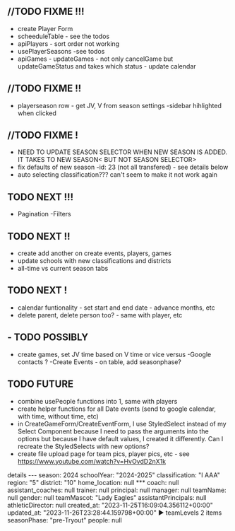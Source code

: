 ## //TODO FIXME !!!

- create Player Form
- scheeduleTable - see the todos
- apiPlayers - sort order not working
- usePlayerSeasons -see todos
- apiGames - updateGames - not only cancelGame but updateGameStatus and takes which status - update calendar

## //TODO FIXME !!

- playerseason row - get JV, V from season settings
  -sidebar hihlighted when clicked

## //TODO FIXME !

- NEED TO UPDATE SEASON SELECTOR WHEN NEW SEASON IS ADDED. IT TAKES TO NEW SEASON< BUT NOT SEASON SELECTOR>
- fix defaults of new season -id: 23 (not all transfered) - see details below
- auto selecting classification??? can't seem to make it not work again

## TODO NEXT !!!

- Pagination
  -Filters

## TODO NEXT !!

- create add another on create events, players, games
- update schools with new classifications and districts
- all-time vs current season tabs

## TODO NEXT !

- calendar funtionality - set start and end date - advance months, etc
- delete parent, delete person too? - same with player, etc

## - TODO POSSIBLY

- create games, set JV time based on V time or vice versus
  -Google contacts ?
  -Create Events - on table, add seasonphase?

## TODO FUTURE

- combine usePeople functions into 1, same with players
- create helper functions for all Date events (send to google calendar, with time, without time, etc)
- in CreateGameForm/CreateEventForm, I use StyledSelect instead of my Select Component because I need to pass the arguments into the options but because I have default values, I created it differently. Can I recreate the StyledSelects with new options?
- create file upload page for team pics, player pics, etc - see https://www.youtube.com/watch?v=HvOvdD2nX1k

details ---
season: 2024
schoolYear: "2024-2025"
classification: "I AAA"
region: "5"
district: "10"
home_location: null \*\*\*
coach: null
assistant_coaches: null
trainer: null
principal: null
manager: null
teamName: null
gender: null
teamMascot: "Lady Eagles"
assistantPrincipals: null
athleticDirector: null
created_at: "2023-11-25T16:09:04.356112+00:00"
updated_at: "2023-11-26T23:28:44.159798+00:00"
▶ teamLevels 2 items
seasonPhase: "pre-Tryout"
people: null
